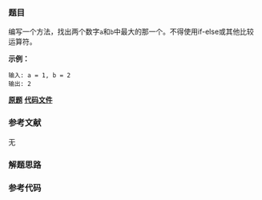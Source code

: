 ### 题目
编写一个方法，找出两个数字`a`和`b`中最大的那一个。不得使用if-else或其他比较运算符。

**示例：**

    
    
    输入: a = 1, b = 2
    输出: 2
    

 **[原题](https://leetcode-cn.com/problems/maximum-lcci/)**    **[代码文件]()**


### 参考文献
无

### 解题思路




### 参考代码

```go


```





